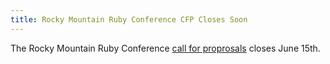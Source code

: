 ```yaml
---
title: Rocky Mountain Ruby Conference CFP Closes Soon
---
```


The Rocky Mountain Ruby Conference [call for proprosals][cfp] closes June 15th.

[cfp]: https://rockymtnruby2014.busyconf.com/proposals/new
